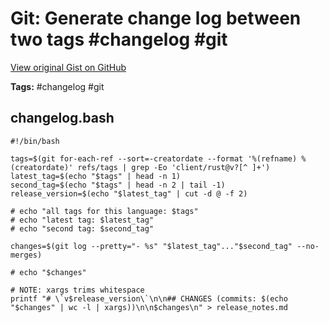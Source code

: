 # Git: Generate change log between two tags #changelog #git

[View original Gist on GitHub](https://gist.github.com/Integralist/e27f16821806aa8037c442d805fc2e44)

**Tags:** #changelog #git

## changelog.bash

```shell
#!/bin/bash

tags=$(git for-each-ref --sort=-creatordate --format '%(refname) %(creatordate)' refs/tags | grep -Eo 'client/rust@v?[^ ]+')
latest_tag=$(echo "$tags" | head -n 1)
second_tag=$(echo "$tags" | head -n 2 | tail -1)
release_version=$(echo "$latest_tag" | cut -d @ -f 2)

# echo "all tags for this language: $tags"
# echo "latest tag: $latest_tag"
# echo "second tag: $second_tag"

changes=$(git log --pretty="- %s" "$latest_tag"..."$second_tag" --no-merges)

# echo "$changes"

# NOTE: xargs trims whitespace
printf "# \`v$release_version\`\n\n## CHANGES (commits: $(echo "$changes" | wc -l | xargs))\n\n$changes\n" > release_notes.md

```

